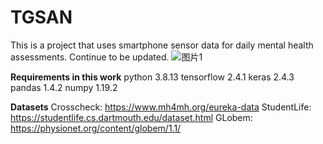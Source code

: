 # TGSAN
This is a project that uses smartphone sensor data for daily mental health assessments. Continue to be updated.
![图片1](https://github.com/aurorabyte/TGSAN/assets/153363134/ee193483-ae6f-48c5-9f9e-f00c88fcf949)

**Requirements in this work**
python 3.8.13
tensorflow 2.4.1
keras 2.4.3
pandas 1.4.2
numpy 1.19.2

**Datasets**
Crosscheck: https://www.mh4mh.org/eureka-data
StudentLife: https://studentlife.cs.dartmouth.edu/dataset.html
GLobem: https://physionet.org/content/globem/1.1/
